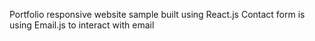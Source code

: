 Portfolio responsive website sample built using React.js
Contact form is using Email.js to interact with email
